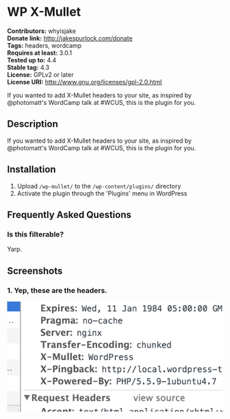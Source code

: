 # WP X-Mullet #
**Contributors:** whyisjake  
**Donate link:** http://jakespurlock.com/donate  
**Tags:** headers, wordcamp  
**Requires at least:** 3.0.1  
**Tested up to:** 4.4  
**Stable tag:** 4.3  
**License:** GPLv2 or later  
**License URI:** http://www.gnu.org/licenses/gpl-2.0.html  

If you wanted to add X-Mullet headers to your site, as inspired by @photomatt's WordCamp talk at #WCUS, this is the plugin for you.

## Description ##

If you wanted to add X-Mullet headers to your site, as inspired by @photomatt's WordCamp talk at #WCUS, this is the plugin for you.

## Installation ##

1. Upload `/wp-mullet/` to the `/wp-content/plugins/` directory
1. Activate the plugin through the 'Plugins' menu in WordPress

## Frequently Asked Questions ##

### Is this filterable? ###

Yarp.

## Screenshots ##

### 1. Yep, these are the headers. ###
![Yep, these are the headers.](screenshot-1.png)

